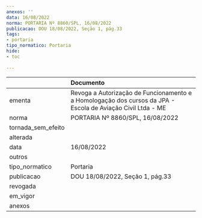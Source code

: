 ```yaml
---
anexos: ''
data: 16/08/2022
norma: PORTARIA Nº 8860/SPL, 16/08/2022
publicacao: DOU 18/08/2022, Seção 1, pág.33
tags:
- portaria
tipo_normatico: Portaria
hide: 
- toc 
 
---
```


|                    | Documento                                                                                                   |
|:-------------------|:------------------------------------------------------------------------------------------------------------|
| ementa             | Revoga a Autorização de Funcionamento e a Homologação dos cursos da JPA - Escola de Aviação Civil Ltda - ME |
| norma              | PORTARIA Nº 8860/SPL, 16/08/2022                                                                            |
| tornada_sem_efeito |                                                                                                             |
| alterada           |                                                                                                             |
| data               | 16/08/2022                                                                                                  |
| outros             |                                                                                                             |
| tipo_normatico     | Portaria                                                                                                    |
| publicacao         | DOU 18/08/2022, Seção 1, pág.33                                                                             |
| revogada           |                                                                                                             |
| em_vigor           |                                                                                                             |
| anexos             |                                                                                                             |